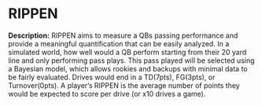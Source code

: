 # RIPPEN
**Description:**
RIPPEN aims to measure a QBs passing performance and provide a meaningful quantification that can be easily analyzed.  In a simulated world, how well would a QB perform starting from their 20 yard line and only performing pass plays. This pass played will be selected using a Bayesian model, which allows rookies and backups with minimal data to be fairly evaluated. Drives would end in a TD(7pts), FG(3pts), or Turnover(0pts). A player’s RIPPEN is the average number of points they would be expected to score per drive (or x10 drives a game).
